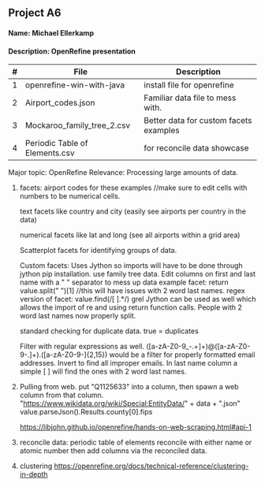 ## Project A6
#### Name: Michael Ellerkamp
#### Description: OpenRefine presentation

|   #   |    File     |      Description                           |
| :---: | ----------- | -------------------------------------------|
|   1   |   openrefine-win-with-java   | install file for openrefine |
|   2   |   Airport_codes.json   | Familiar data file to mess with.   |
|   3   |   Mockaroo_family_tree_2.csv | Better data for custom facets examples |
|   4   | Periodic Table of Elements.csv | for reconcile data showcase |
Major topic: OpenRefine
Relevance: Processing large amounts of data.

1. facets: 
    airport codes for these examples
    //make sure to edit cells with numbers to be numerical cells.

    text facets like country and city (easily see airports per country in the data)

    numerical facets like lat and long (see all airports within a grid area)

    Scatterplot facets for identifying groups of data.

    Custom facets:
    Uses Jython so imports will have to be done through jython pip installation.
    use family tree data.
    Edit columns on first and last name with a " " separator to mess up data
    example facet: return value.split(" ")[1] //this will have issues with 2 word last names.
    regex version of facet: value.find(/[ ].*/) grel
        Jython can be used as well which allows the import of re and using return function calls.
    People with 2 word last names now properly split.

    standard checking for duplicate data.
    true = duplicates

    Filter with regular expressions as well.
    ([a-zA-Z0-9_\-\.\+]+)@([a-zA-Z0-9\-\.]+)\.([a-zA-Z0-9\-]{2,15})
    would be a filter for properly formatted email addresses.
    Invert to find all improper emails.
    In last name column a simple [ ] will find the ones with 2 word last names.
2.
    Pulling from web.
    put "Q1125633" into a column, then spawn a web column from that column.
    "https://www.wikidata.org/wiki/Special:EntityData/" + data + ".json"
    value.parseJson().Results.county[0].fips

    https://libjohn.github.io/openrefine/hands-on-web-scraping.html#api-1
3.
    reconcile data:
    periodic table of elements
    reconcile with either name or atomic number then add columns via the reconciled data.
4. clustering
    https://openrefine.org/docs/technical-reference/clustering-in-depth